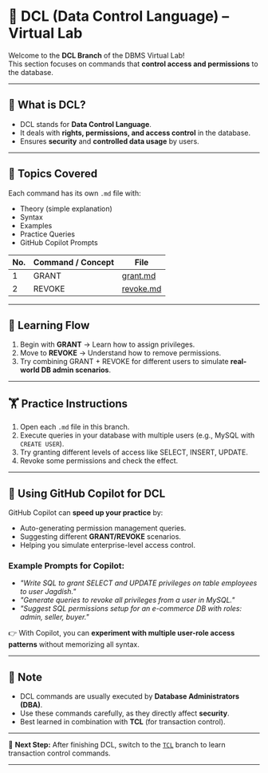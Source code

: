 # 🔐 DCL (Data Control Language) – Virtual Lab

Welcome to the **DCL Branch** of the DBMS Virtual Lab!  
This section focuses on commands that **control access and permissions** to the database.

---

## 📘 What is DCL?
- DCL stands for **Data Control Language**.
- It deals with **rights, permissions, and access control** in the database.
- Ensures **security** and **controlled data usage** by users.

---

## 📂 Topics Covered
Each command has its own `.md` file with:
- Theory (simple explanation)  
- Syntax  
- Examples  
- Practice Queries  
- GitHub Copilot Prompts  

| No. | Command / Concept | File |
|-----|------------------|------|
| 1   | GRANT            | [grant.md](grant.md) |
| 2   | REVOKE           | [revoke.md](revoke.md) |

---

## 📝 Learning Flow
1. Begin with **GRANT** → Learn how to assign privileges.  
2. Move to **REVOKE** → Understand how to remove permissions.  
3. Try combining GRANT + REVOKE for different users to simulate **real-world DB admin scenarios**.

---

## 🏋️ Practice Instructions
1. Open each `.md` file in this branch.  
2. Execute queries in your database with multiple users (e.g., MySQL with `CREATE USER`).  
3. Try granting different levels of access like SELECT, INSERT, UPDATE.  
4. Revoke some permissions and check the effect.  

---

## 🤖 Using GitHub Copilot for DCL
GitHub Copilot can **speed up your practice** by:
- Auto-generating permission management queries.  
- Suggesting different **GRANT/REVOKE** scenarios.  
- Helping you simulate enterprise-level access control.  

### Example Prompts for Copilot:
- *"Write SQL to grant SELECT and UPDATE privileges on table employees to user Jagdish."*  
- *"Generate queries to revoke all privileges from a user in MySQL."*  
- *"Suggest SQL permissions setup for an e-commerce DB with roles: admin, seller, buyer."*  

👉 With Copilot, you can **experiment with multiple user-role access patterns** without memorizing all syntax.

---

## 📌 Note
- DCL commands are usually executed by **Database Administrators (DBA)**.  
- Use these commands carefully, as they directly affect **security**.  
- Best learned in combination with **TCL** (for transaction control).  

---

🔗 **Next Step:** After finishing DCL, switch to the [`TCL`](https://github.com/your-username/DBMS-VIRTUAL-LAB/tree/TCL) branch to learn transaction control commands.

---
